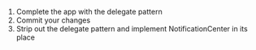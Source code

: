 1. Complete the app with the delegate pattern
2. Commit your changes
3. Strip out the delegate pattern and implement NotificationCenter in its place